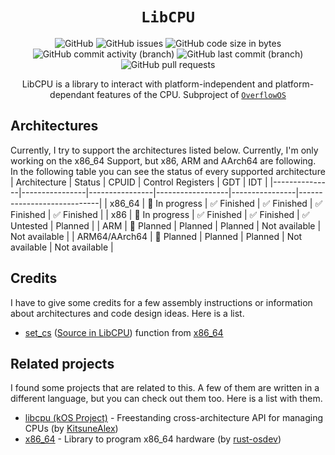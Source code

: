<div align = "center">

# `LibCPU`
![GitHub](https://img.shields.io/github/license/Cach30verfl0w/libcpu) ![GitHub issues](https://img.shields.io/github/issues/Cach30verfl0w/libcpu) ![GitHub code size in bytes](https://img.shields.io/github/languages/code-size/Cach30verfl0w/libcpu) ![GitHub commit activity (branch)](https://img.shields.io/github/commit-activity/y/Cach30verfl0w/libcpu) ![GitHub last commit (branch)](https://img.shields.io/github/last-commit/Cach30verfl0w/libcpu/main)
![GitHub pull requests](https://img.shields.io/github/issues-pr/Cach30verfl0w/libcpu)

LibCPU is a library to interact with platform-independent and platform-dependant features of the CPU. Subproject of [`OverflowOS`](https://github.com/Cach30verfl0w/OverflowOS)

</div>

## Architectures
Currently, I try to support the architectures listed below. Currently, I'm only working on the x86_64 Support, but x86, ARM and AArch64 are following. In the following table you can see the status of every supported architecture
| Architecture  | Status | CPUID | Control Registers | GDT | IDT            |
|---------------|----------------|----------------|------------------|----------------|----------------------------|
| x86_64        | 🚧 In progress | ✅ Finished     | ✅ Finished      | ✅ Finished     | ✅ Finished              |
| x86           | 🚧 In progress | ✅ Finished     | ✅ Finished      | ✅ Untested     | Planned       |
| ARM           | 📌 Planned     | Planned        | Planned          | Not available  | Not available |
| ARM64/AArch64 | 📌 Planned     | Planned        | Planned          | Not available  | Not available |

## Credits
I have to give some credits for a few assembly instructions or information about architectures and code design ideas. Here is a list.
- [set_cs](https://github.com/rust-osdev/x86_64/blob/master/src/instructions/segmentation.rs#L74) ([Source in LibCPU](https://github.com/Cach30verfl0w/libcpu/blob/main/src/x86/mod.rs#L290)) function from [x86_64](https://github.com/rust-osdev/x86_64)

## Related projects
I found some projects that are related to this. A few of them are written in a different language, but you can check out them too. Here is a list with them.
- [libcpu (kOS Project)](https://github.com/kos-project/libcpu) - Freestanding cross-architecture API for managing CPUs (by [KitsuneAlex](https://github.com/KitsuneAlex))
- [x86_64](https://github.com/rust-osdev/x86_64) - Library to program x86_64 hardware (by [rust-osdev](https://github.com/rust-osdev))
